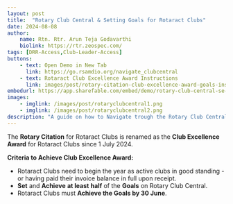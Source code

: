 ```yaml
---
layout: post
title:  "Rotary Club Central & Setting Goals for Rotaract Clubs"
date: 2024-08-08
author: 
    name: Rtn. Rtr. Arun Teja Godavarthi
    biolink: https://rtr.zeospec.com/
tags: [DRR-Access,Club-Leader-Access]
buttons:
    - text: Open Demo in New Tab
      link: https://go.rsamdio.org/navigate_clubcentral
    - text: Rotaract Club Excellence Award Instructions 
      link: images/post/rotary-citation-club-excellence-award-goals-instructions-rotaract-clubs-en.pdf
embedurl: https://app.sharefable.com/embed/demo/rotary-club-central-se-96lvaulzkkxagxb9
images: 
    - imglink: /images/post/rotaryclubcentral1.png
    - imglink: /images/post/rotaryclubcentral2.png
description: "A guide on how to Navigate trough the Rotary Club Central and Set the Goals to achieve the Rotaract Club Excellence Award."
---
```


The **Rotary Citation** for Rotaract Clubs is renamed as the **Club Excellence Award** for Rotaract Clubs since 1 July 2024. 

**Criteria to Achieve Club Excellence Award:**
- Rotaract Clubs need to begin the year as active clubs in good standing - or having paid their invoice balance in full upon receipt.
- **Set** and **Achieve** **at least** **half** of the **Goals** on Rotary Club Central.
- Rotaract Clubs must **Achieve the Goals by 30 June**.